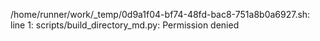 /home/runner/work/_temp/0d9a1f04-bf74-48fd-bac8-751a8b0a6927.sh: line 1: scripts/build_directory_md.py: Permission denied
